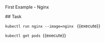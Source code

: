 First Example - Nginx

## Task

`kubectl run nginx --image=nginx ` {{execute}}

`kubectl get pods `{{execute}}

